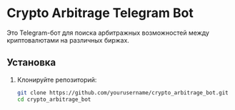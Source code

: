 # Crypto Arbitrage Telegram Bot

Это Telegram-бот для поиска арбитражных возможностей между криптовалютами на различных биржах.

## Установка

1. Клонируйте репозиторий:

   ```bash
   git clone https://github.com/yourusername/crypto_arbitrage_bot.git
   cd crypto_arbitrage_bot
